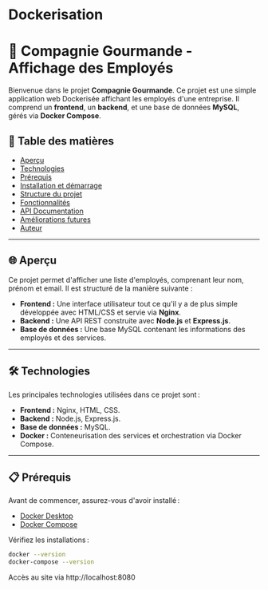 # Dockerisation

# 🐳 Compagnie Gourmande - Affichage des Employés

Bienvenue dans le projet **Compagnie Gourmande**. Ce projet est une simple application web Dockerisée affichant les employés d'une entreprise. Il comprend un **frontend**, un **backend**, et une base de données **MySQL**, gérés via **Docker Compose**.

## 📝 Table des matières

- [Aperçu](#-aperçu)
- [Technologies](#-technologies)
- [Prérequis](#-prérequis)
- [Installation et démarrage](#-installation-et-démarrage)
- [Structure du projet](#-structure-du-projet)
- [Fonctionnalités](#-fonctionnalités)
- [API Documentation](#-api-documentation)
- [Améliorations futures](#-améliorations-futures)
- [Auteur](#-auteur)

---

## 🌐 Aperçu

Ce projet permet d'afficher une liste d'employés, comprenant leur nom, prénom et email. Il est structuré de la manière suivante :

- **Frontend :** Une interface utilisateur tout ce qu'il y a de plus simple développée avec HTML/CSS et servie via **Nginx**.
- **Backend :** Une API REST construite avec **Node.js** et **Express.js**.
- **Base de données :** Une base MySQL contenant les informations des employés et des services.

---

## 🛠️ Technologies

Les principales technologies utilisées dans ce projet sont :

- **Frontend :** Nginx, HTML, CSS.
- **Backend :** Node.js, Express.js.
- **Base de données :** MySQL.
- **Docker :** Conteneurisation des services et orchestration via Docker Compose.

---

## 📋 Prérequis

Avant de commencer, assurez-vous d'avoir installé :

- [Docker Desktop](https://www.docker.com/products/docker-desktop)
- [Docker Compose](https://docs.docker.com/compose/install/)

Vérifiez les installations :

```bash
docker --version
docker-compose --version
```
Accès au site via http://localhost:8080
